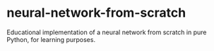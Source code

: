 # neural-network-from-scratch
Educational implementation of a neural network from scratch in pure Python, for learning purposes.
